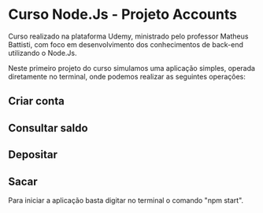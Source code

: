 # Curso Node.Js - Projeto Accounts
Curso realizado na plataforma Udemy, ministrado pelo professor Matheus Battisti, com foco em desenvolvimento dos conhecimentos de back-end utilizando o Node.Js.

Neste primeiro projeto do curso simulamos uma aplicação simples, operada diretamente no terminal, onde podemos realizar as seguintes operações:
## Criar conta
## Consultar saldo
## Depositar
## Sacar

Para iniciar a aplicação basta digitar no terminal o comando "npm start".
